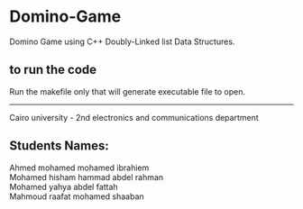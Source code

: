 # Domino-Game
  Domino Game using C++ Doubly-Linked list Data Structures.
## to run the code
  Run the makefile only that will generate executable file to open.

------------------------
Cairo university - 2nd electronics and communications department

Students Names:
----
Ahmed mohamed mohamed ibrahiem        
Mohamed hisham hammad abdel rahman           
Mohamed yahya abdel fattah                   
Mahmoud raafat mohamed shaaban               
